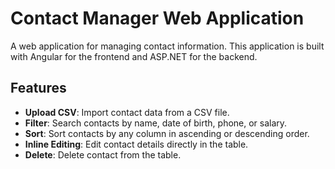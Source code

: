 # Contact Manager Web Application

A web application for managing contact information. This application is built with Angular for the frontend and ASP.NET for the backend.

## Features

- **Upload CSV**: Import contact data from a CSV file.
- **Filter**: Search contacts by name, date of birth, phone, or salary.
- **Sort**: Sort contacts by any column in ascending or descending order.
- **Inline Editing**: Edit contact details directly in the table.
- **Delete**: Delete contact from the table.
